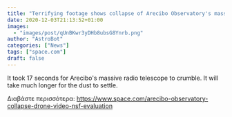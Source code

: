 ```yaml
---
title: "Terrifying footage shows collapse of Arecibo Observatory's massive radio telescope"
date: 2020-12-03T21:13:52+01:00
images:
  - "images/post/qUnBKwr3yDHb8ubsG8Ynrb.png"
author: "AstroBot"
categories: ["News"]
tags: ["space.com"]
draft: false
---
```


It took 17 seconds for Arecibo's massive radio telescope to crumble. It will take much longer for the dust to settle. 

Διαβάστε περισσότερα: https://www.space.com/arecibo-observatory-collapse-drone-video-nsf-evaluation
